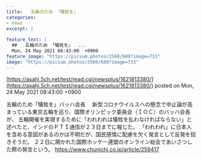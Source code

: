 ```yaml
---
title:   五輪のため 「犠牲を」  
categories:
- news
excerpt: |
  
feature_text: |
  ##   五輪のため 「犠牲を」  ...
  Mon, 24 May 2021 08:43:00  +0900
feature_image: "https://picsum.photos/2560/600?image=733"
image: "https://picsum.photos/2560/600?image=733"
---
```


[https://asahi.5ch.net/test/read.cgi/newsplus/1621813380/](https://asahi.5ch.net/test/read.cgi/newsplus/1621813380/)
posted on Mon, 24 May 2021 08:43:00  +0900

<!--more-->

五輪のため「犠牲を」バッハ会長　 新型コロナウイルスへの懸念で中止論が高まっている東京五輪を巡り、国際オリンピック委員会（ＩＯＣ）のバッハ会長が、 五輪開催を実現するために「われわれは犠牲を払わなければならない」と述べたと、インドのＰＴＩ通信が２３日までに報じた。 「われわれ」に日本人を含める意図があるのかは不明だが、国民感情に配慮を欠く発言として反発を招きそうだ。 ２２日に開かれた国際ホッケー連盟のオンライン総会であいさつした際の発言という。 https://www.chunichi.co.jp/article/259417
